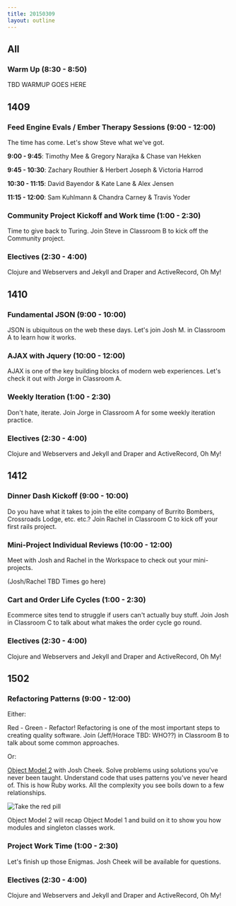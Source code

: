 ```yaml
---
title: 20150309
layout: outline
---
```


<!--- Classroom Usage
A
9 — 10: 1410
10 — 12: 1410
1 — 2:30: 1410

B
1 — 2:30 1409

C
9 — 10: 1412
1 — 2:30: 1412
-->

## All

### Warm Up (8:30 - 8:50)

TBD WARMUP GOES HERE

## 1409

### Feed Engine Evals / Ember Therapy Sessions (9:00 - 12:00)

The time has come. Let's show Steve what we've got.

__9:00 - 9:45__: Timothy Mee & Gregory Narajka & Chase van Hekken

__9:45 - 10:30__: Zachary Routhier & Herbert Joseph & Victoria Harrod

__10:30 - 11:15__: David Bayendor & Kate Lane & Alex Jensen

__11:15 - 12:00__: Sam Kuhlmann & Chandra Carney & Travis Yoder

### Community Project Kickoff and Work time (1:00 - 2:30)

Time to give back to Turing. Join Steve in Classroom B to kick off the Community project.

### Electives (2:30 - 4:00)

Clojure and Webservers and Jekyll and Draper and ActiveRecord, Oh My!

## 1410

### Fundamental JSON (9:00 - 10:00)

JSON is ubiquitous on the web these days. Let's join Josh M. in
Classroom A to learn how it works.

### AJAX with Jquery (10:00 - 12:00)

AJAX is one of the key building blocks of modern web experiences. Let's
check it out with Jorge in Classroom A.

### Weekly Iteration (1:00 - 2:30)

Don't hate, iterate. Join Jorge in Classroom A for some weekly iteration
practice.

### Electives (2:30 - 4:00)

Clojure and Webservers and Jekyll and Draper and ActiveRecord, Oh My!

## 1412

### Dinner Dash Kickoff (9:00 - 10:00)

Do you have what it takes to join the elite company of Burrito Bombers,
Crossroads Lodge, etc. etc.? Join Rachel in Classroom C to kick off your
first rails project.

### Mini-Project Individual Reviews (10:00 - 12:00)

Meet with Josh and Rachel in the Workspace to check out your
mini-projects.

(Josh/Rachel TBD Times go here)

### Cart and Order Life Cycles (1:00 - 2:30)

Ecommerce sites tend to struggle if users can't actually buy stuff. Join
Josh in Classroom C to talk about what makes the order cycle go round.

### Electives (2:30 - 4:00)

Clojure and Webservers and Jekyll and Draper and ActiveRecord, Oh My!

## 1502

### Refactoring Patterns (9:00 - 12:00)

Either:

Red - Green - Refactor! Refactoring is one of the most important steps
to creating quality software. Join (Jeff/Horace TBD: WHO??) in Classroom
B to talk about some common approaches.

Or:

[Object Model 2](https://github.com/JoshCheek/ruby-object-model)
with Josh Cheek.
Solve problems using solutions you've never been taught.
Understand code that uses patterns you've never heard of.
This is how Ruby works. All the complexity you see boils down
to a few relationships.

![Take the red pill](https://s3.amazonaws.com/josh.cheek/images/scratch/ruby-object-model-matrix.png)

Object Model 2 will recap Object Model 1 and build on it to
show you how modules and singleton classes work.

### Project Work Time (1:00 - 2:30)

Let's finish up those Enigmas. Josh Cheek will be available for
questions.

### Electives (2:30 - 4:00)

Clojure and Webservers and Jekyll and Draper and ActiveRecord, Oh My!
